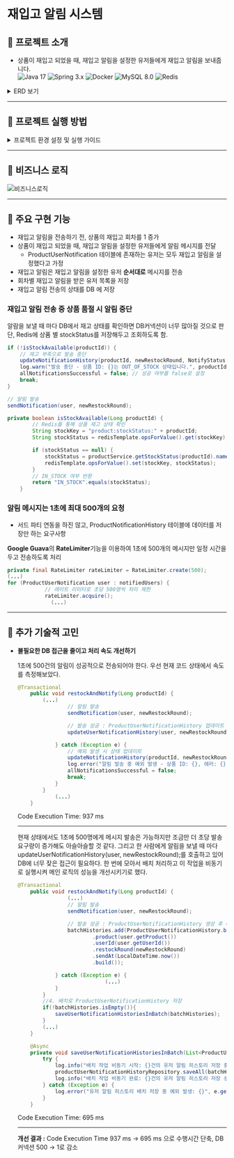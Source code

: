 # 재입고 알림 시스템 

## 📢 프로젝트 소개

- 상품이 재입고 되었을 때, 재입고 알림을 설정한 유저들에게 재입고 알림을 보내줍니다.  
![Java 17](https://img.shields.io/badge/Java-ED8B00?style=for-the-badge&logo=openjdk&logoColor=white) ![Spring 3.x](https://img.shields.io/badge/Spring-6DB33F?style=for-the-badge&logo=spring&logoColor=white) ![Docker](https://img.shields.io/badge/Docker-2496ED?style=for-the-badge&logo=docker&logoColor=white) ![MySQL 8.0](https://img.shields.io/badge/MySQL-00000F?style=for-the-badge&logo=mysql&logoColor=white) ![Redis](https://img.shields.io/badge/redis-%23DD0031.svg?style=for-the-badge&logo=redis&logoColor=white)

<details>
    <summary>ERD 보기</summary>

![ERD](https://i.imgur.com/lTXFtlQ.png)

</details>

--- 
## 📢 프로젝트 실행 방법  

<details>
    <summary>프로젝트 환경 설정 및 실행 가이드</summary>

유의사항 : 사전에 **Docker**와 **Docker Compose**가 설치되어 있어야 합니다.

1. 내려받은 프로젝트의 루트 경로에 `.env` 파일을 생성하여 DB 접속정보 등의 민감한 정보를 설정해주세요.설정해야 하는 항목은 아래와 같습니다.

    ```
     REDIS_PORT=6379                # Redis가 사용할 포트
     DB_USERNAME={ROOT USERNAME}    # MySQL 데이터베이스 사용자 이름
     DB_PASSWORD={ROOT PASSWORD}    # MySQL 데이터베이스 사용자 비밀번호
     MYSQL_ROOT_PASSWORD={ROOT PASSWORD} # MySQL 루트 계정 비밀번호
    ```

`.env` 파일은 개발 환경에서 사용되며, 운영 환경에서는 별도의 `prod.env` 파일을 사용할 수 있습니다.

2. **Docker Compose로 MySQL, SpringBoot, Redis 컨테이너 실행**

   프로젝트의 docker-compose.yml 파일이 위치한 경로에서 아래 명령어를 입력해주세요.

    ```
    docker-compose up --build -d
    ```

3. DB 스키마 notifyme는 컨테이너가 시작될 때 자동으로 생성됩니다.
4. 애플리케이션은 [http://localhost:8081](http://localhost:8081/)에서 실행됩니다.


</details>

---

## 📢 비즈니스 로직

![비즈니스로직](https://i.imgur.com/YkHB1Pj.jpeg)

---

## 📢 주요 구현 기능

- 재입고 알림을 전송하기 전, 상품의 재입고 회차를 1 증가
- 상품이 재입고 되었을 때, 재입고 알림을 설정한 유저들에게 알림 메시지를 전달
  - ProductUserNotification 테이블에 존재하는 유저는 모두 재입고 알림을 설정했다고 가정
- 재입고 알림은 재입고 알림을 설정한 유저 **순서대로** 메시지를 전송
- 회차별 재입고 알림을 받은 유저 목록을 저장
- 재입고 알림 전송의 상태를 DB 에 저장

### 재입고 알림 전송 중 상품 품절 시 알림 중단

알람을 보낼 때 마다 DB에서 재고 상태를 확인하면 DB커넥션이 너무 많아질 것으로 판단, Redis에 상품 별 stockStatus를 저장해두고 조회하도록 함.

  ```java
  if (!isStockAvailable(productId)) {
      // 재고 부족으로 발송 중단
      updateNotificationHistory(productId, newRestockRound, NotifyStatus.CANCELED_BY_SOLD_OUT, lastSuccessfulUserId);
      log.warn("발송 중단 - 상품 ID: {}는 OUT_OF_STOCK 상태입니다.", productId);
      allNotificationsSuccessful = false; // 성공 여부를 false로 설정
      break;
  }
  
  // 알림 발송
  sendNotification(user, newRestockRound);
  ```

  ```java
  private boolean isStockAvailable(Long productId) {
          // Redis를 통해 상품 재고 상태 확인
          String stockKey = "product:stockStatus:" + productId;
          String stockStatus = redisTemplate.opsForValue().get(stockKey);
  
          if (stockStatus == null) {
              stockStatus = productService.getStockStatus(productId).name();
              redisTemplate.opsForValue().set(stockKey, stockStatus);
          }
          // IN_STOCK 여부 반환
          return "IN_STOCK".equals(stockStatus);
      }
  ```

### 알림 메시지는 1초에 최대 500개의 요청

- 서드 파티 연동을 하진 않고, ProductNotificationHistory 테이블에 데이터를 저장만 하는 요구사항

**Google Guava**의 **RateLimiter**기능을 이용하여 1초에 500개의 메시지만 일정 시간을 두고 전송하도록 처리

```java
private final RateLimiter rateLimiter = RateLimiter.create(500);
(...) 
for (ProductUserNotification user : notifiedUsers) {
            // 레이트 리미터로 초당 500명씩 처리 제한
            rateLimiter.acquire();
	          (...) 
```

---

## 📢 추가 기술적 고민

- **불필요한 DB 접근을 줄이고 처리 속도 개선하기**

  1초에 500건의 알림이 성공적으로 전송되어야 한다. 우선 현재 코드 상태에서 속도를 측정해보았다.

    ```java
    @Transactional
        public void restockAndNotify(Long productId) {
            (...)
                    // 알림 발송
                    sendNotification(user, newRestockRound);
    
                    // 발송 성공 : ProductUserNotificationHistory 업데이트
                    updateUserNotificationHistory(user, newRestockRound);
    
                } catch (Exception e) {
                    // 예외 발생 시 상태 업데이트
                    updateNotificationHistory(productId, newRestockRound, NotifyStatus.CANCELED_BY_ERROR, lastSuccessfulUserId);
                    log.error("알림 발송 중 예외 발생 - 상품 ID: {}, 에러: {}", productId, e.getMessage(), e);
                    allNotificationsSuccessful = false;
                    break;
                }
            }
    			(...) 
        }
    ```
  Code Execution Time: 937 ms
    
  ---

  현재 상태에서도 1초에 500명에게 메시지 발송은 가능하지만 조금만 더 초당 발송 요구량이 증가해도 아슬아슬할 것 같다. 그리고 한 사람에게 알림을 보낼 때 마다 updateUserNotificationHistory(user, newRestockRound);를 호출하고 있어 DB에 너무 잦은 접근이 필요하다. 한 번에 모아서 배치 처리하고 이 작업을 비동기로 실행시켜 메인 로직의 성능을 개선시키기로 했다.

    ```java
    @Transactional
        public void restockAndNotify(Long productId) {
                    (...) 
                    // 알림 발송
                    sendNotification(user, newRestockRound);
    
                    // 발송 성공 : ProductUserNotificationHistory 생성 후 배치 리스트에 추가
                    batchHistories.add(ProductUserNotificationHistory.builder()
                            .product(user.getProduct())
                            .userId(user.getUserId())
                            .restockRound(newRestockRound)
                            .sendAt(LocalDateTime.now())
                            .build());
    
                } catch (Exception e) {
    							(...)
                }
            }
            //4. 배치로 ProductUserNotificationHistory 저장
            if(!batchHistories.isEmpty()){
                saveUserNotificationHistoriesInBatch(batchHistories);
            }
            (...) 
        }
    
        @Async
        private void saveUserNotificationHistoriesInBatch(List<ProductUserNotificationHistory> batchHistories) {
            try {
                log.info("배치 작업 비동기 시작: {}건의 유저 알림 히스토리 저장 중...", batchHistories.size());
                productUserNotificationHistoryRepository.saveAll(batchHistories);
                log.info("배치 작업 비동기 완료: {}건의 유저 알림 히스토리 저장 성공", batchHistories.size());
            } catch (Exception e) {
                log.error("유저 알림 히스토리 배치 저장 중 예외 발생: {}", e.getMessage(), e);
            }
        }
    ```

  Code Execution Time: 695 ms
    
  ---
  **개선 결과 :** Code Execution Time 937 ms → 695 ms 으로 수행시간 단축, DB 커넥션 500 → 1로 감소